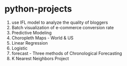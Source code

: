 # python-projects
1. use IFL model to analyze the quality of bloggers
2. Batch visualization of e-commerce conversion rate
3. Predictive Modeling
4. Choropleth Maps - World & US
5. Linear Regression
6. Logistic 
7. forecast - Three methods of Chronological Forecasting
8. K Nearest Neighbors Project

